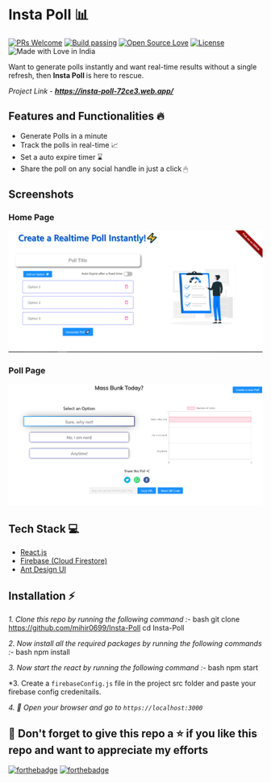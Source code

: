 # Insta Poll 📊
[![PRs Welcome](https://img.shields.io/badge/PRs-welcome-brightgreen.svg?style=flat-square)](https://foodeazy.herokuapp.com/)&nbsp;[![Build passing](https://img.shields.io/badge/Build-Passing-brightgreen.svg?style=flat-square)](https://foodeazy.herokuapp.com/)&nbsp;[![Open Source Love](https://badges.frapsoft.com/os/v1/open-source.svg?v=102)](https://foodeazy.herokuapp.com/)&nbsp;[![License](https://img.shields.io/badge/license-MIT-brightgreen)](https://foodeazy.herokuapp.com/)&nbsp;![Made with Love in India](https://madewithlove.org.in/badge.svg)

Want to generate polls  instantly and want real-time results without a single refresh, then <b>Insta Poll </b> is here to rescue.

*Project Link* - ***https://insta-poll-72ce3.web.app/***


## Features and Functionalities 🔥
- Generate Polls in a minute
- Track the polls in real-time 📈
- Set a auto expire timer ⌛
- Share the poll on any social handle in just a click 🖱
 

 ## Screenshots
 ### Home Page
 ![enter image description here](https://raw.githubusercontent.com/mihir0699/Insta-Poll/master/images/Home%20Page.png?token=ALT5AMCLL7AQ2MARYDXEEMK7VETAY)



### Poll Page
![enter image description here](https://raw.githubusercontent.com/mihir0699/Insta-Poll/master/images/Poll.png?token=ALT5AMBPJ4B32MPU3TA4WFK7VETEI)
## Tech Stack 💻

 - [React.js](https://reactjs.org/)
 - [Firebase (Cloud Firestore)](https://firebase.google.com/)
 - [Ant Design UI](https://ant.design/)
 



## Installation :zap:

 *1. Clone this repo by running the following command :-*
 bash
  git clone https://github.com/mihir0699/Insta-Poll
  cd Insta-Poll
 
 
 *2. Now install all the required packages by running the following commands :-*
 bash
  npm install 
 
 *3. Now start the react  by running the following command :-*
 bash
  npm start
 
 *3. Create a `firebaseConfig.js` file in the project src folder and paste your firebase config credenitails.
      
 *4.* *🎉  Open your browser and go to  `https://localhost:3000`*
 

 
 
## 🤩 Don't forget to give this repo a ⭐ if you like this repo and want to appreciate my efforts
 

[![forthebadge](https://forthebadge.com/images/badges/built-with-love.svg)](https://forthebadge.com)
[![forthebadge](https://forthebadge.com/images/badges/built-by-developers.svg)](https://forthebadge.com)
